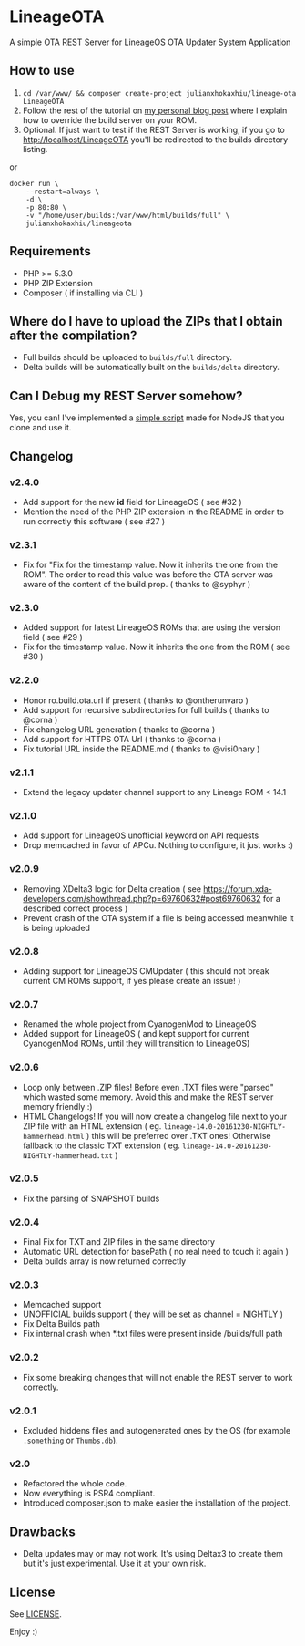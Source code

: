 # LineageOTA
A simple OTA REST Server for LineageOS OTA Updater System Application

## How to use
1. `cd /var/www/ && composer create-project julianxhokaxhiu/lineage-ota LineageOTA`
2. Follow the rest of the tutorial on [my personal blog post](http://blog.julianxhokaxhiu.com/how-the-cm-ota-server-works-and-how-to-implement-and-use-ours) where I explain how to override the build server on your ROM.
3. Optional. If just want to test if the REST Server is working, if you go to [http://localhost/LineageOTA](http://localhost/LineageOTA/) you'll be redirected to the builds directory listing.

or

```
docker run \
    --restart=always \
    -d \
    -p 80:80 \
    -v "/home/user/builds:/var/www/html/builds/full" \
    julianxhokaxhiu/lineageota
```

## Requirements

- PHP >= 5.3.0
- PHP ZIP Extension
- Composer ( if installing via CLI )

## Where do I have to upload the ZIPs that I obtain after the compilation?

- Full builds should be uploaded to `builds/full` directory.
- Delta builds will be automatically built on the `builds/delta` directory.

## Can I Debug my REST Server somehow?
Yes, you can! I've implemented a [simple script](https://github.com/julianxhokaxhiu/LineageOTAUnitTest) made for NodeJS that you clone and use it.

## Changelog
### v2.4.0
- Add support for the new **id** field for LineageOS ( see #32 )
- Mention the need of the PHP ZIP extension in the README in order to run correctly this software ( see #27 )

### v2.3.1
- Fix for "Fix for the timestamp value. Now it inherits the one from the ROM". The order to read this value was before the OTA server was aware of the content of the build.prop. ( thanks to @syphyr )

### v2.3.0
- Added support for latest LineageOS ROMs that are using the version field ( see #29 )
- Fix for the timestamp value. Now it inherits the one from the ROM ( see #30 )

### v2.2.0
- Honor ro.build.ota.url if present ( thanks to @ontherunvaro )
- Add support for recursive subdirectories for full builds ( thanks to @corna )
- Fix changelog URL generation ( thanks to @corna )
- Add support for HTTPS OTA Url ( thanks to @corna )
- Fix tutorial URL inside the README.md ( thanks to @visi0nary )

### v2.1.1
- Extend the legacy updater channel support to any Lineage ROM < 14.1

### v2.1.0
- Add support for LineageOS unofficial keyword on API requests
- Drop memcached in favor of APCu. Nothing to configure, it just works :)

### v2.0.9
- Removing XDelta3 logic for Delta creation ( see https://forum.xda-developers.com/showthread.php?p=69760632#post69760632 for a described correct process )
- Prevent crash of the OTA system if a file is being accessed meanwhile it is being uploaded

### v2.0.8
- Adding support for LineageOS CMUpdater ( this should not break current CM ROMs support, if yes please create an issue! )

### v2.0.7
- Renamed the whole project from CyanogenMod to LineageOS
- Added support for LineageOS ( and kept support for current CyanogenMod ROMs, until they will transition to LineageOS)

### v2.0.6
- Loop only between .ZIP files! Before even .TXT files were "parsed" which wasted some memory. Avoid this and make the REST server memory friendly :)
- HTML Changelogs! If you will now create a changelog file next to your ZIP file with an HTML extension ( eg. `lineage-14.0-20161230-NIGHTLY-hammerhead.html` ) this will be preferred over .TXT ones! Otherwise fallback to the classic TXT extension ( eg. `lineage-14.0-20161230-NIGHTLY-hammerhead.txt` )

### v2.0.5
- Fix the parsing of SNAPSHOT builds

### v2.0.4
- Final Fix for TXT and ZIP files in the same directory
- Automatic URL detection for basePath ( no real need to touch it again )
- Delta builds array is now returned correctly

### v2.0.3
- Memcached support
- UNOFFICIAL builds support ( they will be set as channel = NIGHTLY )
- Fix Delta Builds path
- Fix internal crash when *.txt files were present inside /builds/full path

### v2.0.2
- Fix some breaking changes that will not enable the REST server to work correctly.

### v2.0.1
- Excluded hiddens files and autogenerated ones by the OS (for example `.something` or `Thumbs.db`).

### v2.0
- Refactored the whole code.
- Now everything is PSR4 compliant.
- Introduced composer.json to make easier the installation of the project.

## Drawbacks
- Delta updates may or may not work. It's using Deltax3 to create them but it's just experimental. Use it at your own risk.


## License
See [LICENSE](https://github.com/julianxhokaxhiu/LineageOTA/blob/2.0/LICENSE).

Enjoy :)